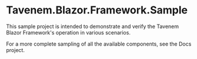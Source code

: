 Tavenem.Blazor.Framework.Sample
==

This sample project is intended to demonstrate and verify the Tavenem Blazor Framework's operation in various scenarios.

For a more complete sampling of all the available components, see the Docs project.
